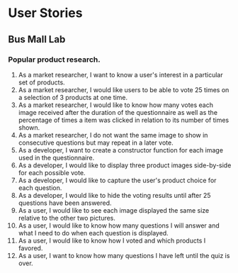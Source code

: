 # User Stories
## Bus Mall Lab
### Popular product research.

1. As a market researcher, I want to know a user's interest in a particular set of products.
2. As a market researcher, I would like users to be able to vote 25 times on a selection of 3 products at one time.
3. As a market researcher, I would like to know how many votes each image received after the duration of the questionnaire as well as the percentage of times a item was clicked in relation to its number of times shown.
4. As a market researcher, I do not want the same image to show in consecutive questions but may repeat in a later vote.
5. As a developer, I want to create a constructor function for each image used in the questionnaire.
6. As a developer, I would like to display three product images side-by-side for each possible vote.
7. As a developer, I would like to capture the user's product choice for each question.
8. As a developer, I would like to hide the voting results until after 25 questions have been answered.
9. As a user, I would like to see each image displayed the same size relative to the other two pictures.
10. As a user, I would like to know how many questions I will answer and what I need to do when each question is displayed.
11. As a user, I would like to know how I voted and which products I favored.
12. As a user, I want to know how many questions I have left until the quiz is over.
